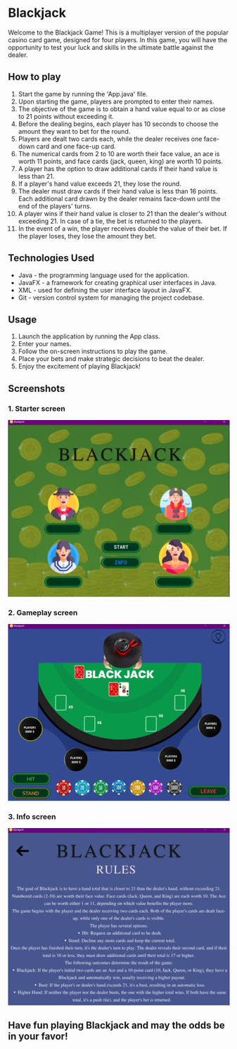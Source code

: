 # Blackjack
Welcome to the Blackjack Game! This is a multiplayer version of the popular casino card game, designed for four players. In this game, you will have the opportunity to test your luck and skills in the ultimate battle against the dealer.

## How to play
1. Start the game by running the 'App.java' file.
2. Upon starting the game, players are prompted to enter their names.
3. The objective of the game is to obtain a hand value equal to or as close to 21 points without exceeding it.
4. Before the dealing begins, each player has 10 seconds to choose the amount they want to bet for the round.
5. Players are dealt two cards each, while the dealer receives one face-down card and one face-up card.
6. The numerical cards from 2 to 10 are worth their face value, an ace is worth 11 points, and face cards (jack, queen, king) are worth 10 points.
7. A player has the option to draw additional cards if their hand value is less than 21.
8. If a player's hand value exceeds 21, they lose the round.
9. The dealer must draw cards if their hand value is less than 16 points. Each additional card drawn by the dealer remains face-down until the end of the players' turns.
10. A player wins if their hand value is closer to 21 than the dealer's without exceeding 21. In case of a tie, the bet is returned to the players.
11. In the event of a win, the player receives double the value of their bet. If the player loses, they lose the amount they bet.

## Technologies Used
- Java - the programming language used for the application.
- JavaFX - a framework for creating graphical user interfaces in Java.
- XML - used for defining the user interface layout in JavaFX.
- Git - version control system for managing the project codebase.

## Usage
1. Launch the application by running the App class.
2. Enter your names.
3. Follow the on-screen instructions to play the game.
4. Place your bets and make strategic decisions to beat the dealer.
5. Enjoy the excitement of playing Blackjack!

## Screenshots
### 1. Starter screen
   ![StartScreenShot.png](blackjack-base-controllers/src/main/resources/startup/StartScreenShot.png)
### 2. Gameplay screen
   ![Gameplay-screenShot.png](blackjack-base-controllers/src/main/resources/startup/Gameplay-screenShot.png)
### 3. Info screen
   ![InfoScreenShot.png](blackjack-base-controllers/src/main/resources/startup/InfoScreenShot.png)

## Have fun playing Blackjack and may the odds be in your favor!
